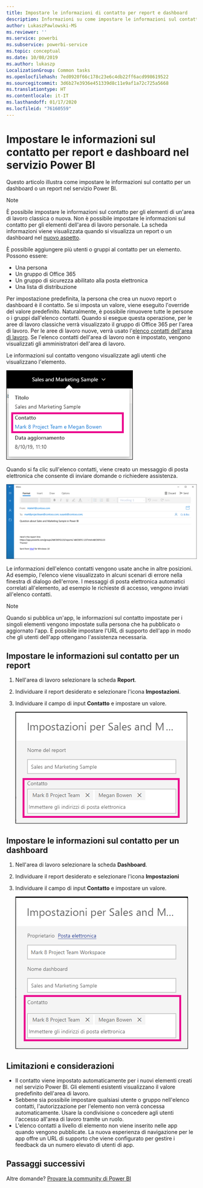 ```yaml
---
title: Impostare le informazioni di contatto per report e dashboard
description: Informazioni su come impostare le informazioni sul contatto per report e dashboard.
author: LukaszPawlowski-MS
ms.reviewer: ''
ms.service: powerbi
ms.subservice: powerbi-service
ms.topic: conceptual
ms.date: 10/08/2019
ms.author: lukaszp
LocalizationGroup: Common tasks
ms.openlocfilehash: 7ed0920f66c178c23e6c4db22ff6acd998619522
ms.sourcegitcommit: 3d6b27e3936e451339d8c11e9af1a72c725a5668
ms.translationtype: HT
ms.contentlocale: it-IT
ms.lasthandoff: 01/17/2020
ms.locfileid: "76160559"
---
```

# <a name="set-contact-information-for-reports-and-dashboards-in-the-power-bi-service"></a>Impostare le informazioni sul contatto per report e dashboard nel servizio Power BI
Questo articolo illustra come impostare le informazioni sul contatto per un dashboard o un report nel servizio Power BI.

> [!NOTE]
> È possibile impostare le informazioni sul contatto per gli elementi di un'area di lavoro classica o nuova. Non è possibile impostare le informazioni sul contatto per gli elementi dell'area di lavoro personale. La scheda informazioni viene visualizzata quando si visualizza un report o un dashboard nel [nuovo aspetto](service-new-look.md).

È possibile aggiungere più utenti o gruppi al contatto per un elemento. Possono essere:
* Una persona
* Un gruppo di Office 365
* Un gruppo di sicurezza abilitato alla posta elettronica
* Una lista di distribuzione

Per impostazione predefinita, la persona che crea un nuovo report o dashboard è il contatto. Se si imposta un valore, viene eseguito l'override del valore predefinito. Naturalmente, è possibile rimuovere tutte le persone o i gruppi dall'elenco contatti. Quando si esegue questa operazione, per le aree di lavoro classiche verrà visualizzato il gruppo di Office 365 per l'area di lavoro. Per le aree di lavoro nuove, verrà usato l'[elenco contatti dell'area di lavoro](service-create-the-new-workspaces.md#workspace-contact-list). Se l'elenco contatti dell'area di lavoro non è impostato, vengono visualizzati gli amministratori dell'area di lavoro.

Le informazioni sul contatto vengono visualizzate agli utenti che visualizzano l'elemento. 

 ![contatto report servizio](media/service-item-contact/service-report-contact.png)

Quando si fa clic sull'elenco contatti, viene creato un messaggio di posta elettronica che consente di inviare domande o richiedere assistenza. 

 ![messaggio di posta elettronica per contattare il servizio](media/service-item-contact/service-contact-email.png)
 
Le informazioni dell'elenco contatti vengono usate anche in altre posizioni. Ad esempio, l'elenco viene visualizzato in alcuni scenari di errore nella finestra di dialogo dell'errore. I messaggi di posta elettronica automatici correlati all'elemento, ad esempio le richieste di accesso, vengono inviati all'elenco contatti. 

> [!NOTE]
> Quando si pubblica un'app, le informazioni sul contatto impostate per i singoli elementi vengono impostate sulla persona che ha pubblicato o aggiornato l'app. È possibile impostare l'URL di supporto dell'app in modo che gli utenti dell'app ottengano l'assistenza necessaria.

## <a name="set-contact-information-for-a-report"></a>Impostare le informazioni sul contatto per un report
1. Nell'area di lavoro selezionare la scheda **Report**.
2. Individuare il report desiderato e selezionare l'icona **Impostazioni**.
3. Individuare il campo di input **Contatto** e impostare un valore.

     ![impostazione del contatto del report del servizio](media/service-item-contact/service-report-contact-setting.png)

## <a name="set-contact-information-for-a-dashboard"></a>Impostare le informazioni sul contatto per un dashboard
1. Nell'area di lavoro selezionare la scheda **Dashboard**.
2. Individuare il report desiderato e selezionare l'icona **Impostazioni**
3. Individuare il campo di input **Contatto** e impostare un valore.

     ![impostazione del contatto del dashboard del servizio](media/service-item-contact/service-dashboard-contact-setting.png)

## <a name="limitations-and-considerations"></a>Limitazioni e considerazioni
* Il contatto viene impostato automaticamente per i nuovi elementi creati nel servizio Power BI. Gli elementi esistenti visualizzano il valore predefinito dell'area di lavoro.
* Sebbene sia possibile impostare qualsiasi utente o gruppo nell'elenco contatti, l'autorizzazione per l'elemento non verrà concessa automaticamente. Usare la condivisione o concedere agli utenti l'accesso all'area di lavoro tramite un ruolo. 
* L'elenco contatti a livello di elemento non viene inserito nelle app quando vengono pubblicate. La nuova esperienza di navigazione per le app offre un URL di supporto che viene configurato per gestire i feedback da un numero elevato di utenti di app.


## <a name="next-steps"></a>Passaggi successivi

Altre domande? [Provare la community di Power BI](https://community.powerbi.com/)
